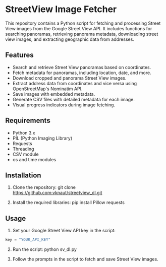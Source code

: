 # StreetView Image Fetcher

This repository contains a Python script for fetching and processing Street View images from the Google Street View API. It includes functions for searching panoramas, retrieving panorama metadata, downloading street view images, and extracting geographic data from addresses.

## Features

- Search and retrieve Street View panoramas based on coordinates.
- Fetch metadata for panoramas, including location, date, and more.
- Download cropped and panorama Street View images.
- Extract address data from coordinates and vice versa using OpenStreetMap's Nominatim API.
- Save images with embedded metadata.
- Generate CSV files with detailed metadata for each image.
- Visual progress indicators during image fetching.

## Requirements

- Python 3.x
- PIL (Python Imaging Library)
- Requests
- Threading
- CSV module
- os and time modules

## Installation

1. Clone the repository:
git clone https://github.com:vknaut/streetview_dl.git

2. Install the required libraries:
pip install Pillow requests


## Usage

1. Set your Google Street View API key in the script:
```python
key = "YOUR_API_KEY"
```

2. Run the script:
   python sv_dl.py
   
3. Follow the prompts in the script to fetch and save Street View images.


